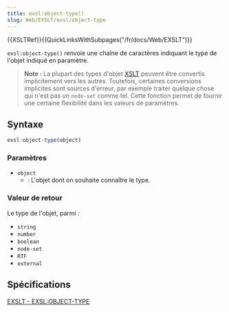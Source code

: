 ```yaml
---
title: exsl:object-type()
slug: Web/EXSLT/exsl/object-type
---
```

{{XSLTRef}}{{QuickLinksWithSubpages("/fr/docs/Web/EXSLT")}}

`exsl:object-type()` renvoie une chaîne de caractères indiquant le type de l'objet indiqué en paramètre.

> **Note :** La plupart des types d'objet [XSLT](/fr/docs/Web/XSLT) peuvent être convertis implicitement vers les autres. Toutefois, certaines conversions implicites sont sources d'erreur, par exemple traiter quelque chose qui n'est pas un `node-set` comme tel. Cette fonction permet de fournir une certaine flexibilité dans les valeurs de paramètres.

## Syntaxe

```js
exsl:object-type(object)
```

### Paramètres

- `object`
  - : L'objet dont on souhaite connaître le type.

### Valeur de retour

Le type de l'objet, parmi&nbsp;:

- `string`
- `number`
- `boolean`
- `node-set`
- `RTF`
- `external`

## Spécifications

[EXSLT - EXSL:OBJECT-TYPE](http://exslt.org/exsl/functions/object-type/index.html)
